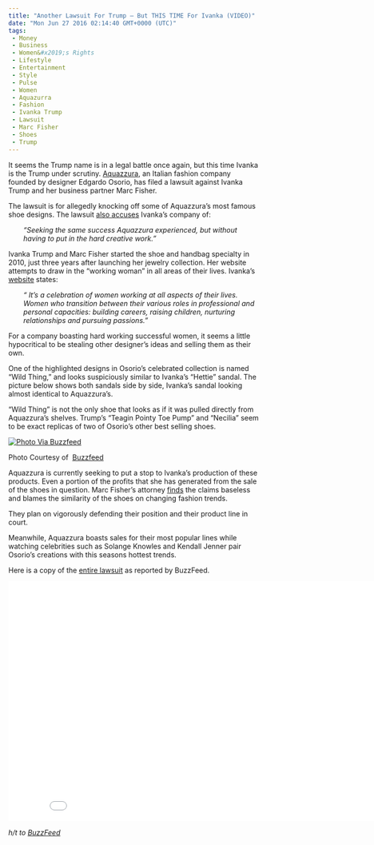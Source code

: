 ```yaml
---
title: "Another Lawsuit For Trump – But THIS TIME For Ivanka (VIDEO)"
date: "Mon Jun 27 2016 02:14:40 GMT+0000 (UTC)"
tags: 
 - Money
 - Business
 - Women&#x2019;s Rights
 - Lifestyle
 - Entertainment
 - Style
 - Pulse
 - Women
 - Aquazurra
 - Fashion
 - Ivanka Trump
 - Lawsuit
 - Marc Fisher
 - Shoes
 - Trump
---
```

<p>It seems the Trump name is in a legal battle once again, but this time Ivanka is the Trump under scrutiny. <a href="https://www.aquazzura.com/en" onclick="__gaTracker(&apos;send&apos;, &apos;event&apos;, &apos;outbound-article&apos;, &apos;https://www.aquazzura.com/en&apos;, &apos;Aquazzura&apos;);">Aquazzura</a>, an Italian fashion company founded by designer Edgardo Osorio, has filed a lawsuit against Ivanka Trump and her business partner Marc Fisher.</p><p>The lawsuit is for allegedly knocking off some of Aquazzura&#x2019;s most famous shoe designs. The lawsuit <a href="http://www.vanityfair.com/news/2016/06/ivanka-trump-sued-luxury-sandals" onclick="__gaTracker(&apos;send&apos;, &apos;event&apos;, &apos;outbound-article&apos;, &apos;http://www.vanityfair.com/news/2016/06/ivanka-trump-sued-luxury-sandals&apos;, &apos;also accuses&apos;);">also accuses</a> Ivanka&#x2019;s company of:</p><p style="padding-left: 30px;"><em>&#x201C;Seeking the same success Aquazzura experienced, but without having to put in the hard creative work.&#x201D;</em></p><p>Ivanka Trump and Marc Fisher started the shoe and handbag specialty in 2010, just three years after launching her jewelry collection. Her website attempts to draw in the &#x201C;working woman&#x201D; in all areas of their lives. Ivanka&#x2019;s <a href="http://www.ivankatrump.com/about/" onclick="__gaTracker(&apos;send&apos;, &apos;event&apos;, &apos;outbound-article&apos;, &apos;http://www.ivankatrump.com/about/&apos;, &apos;website&apos;);">website</a> states:</p><p style="padding-left: 30px;"><em>&#x201C; It&#x2019;s a celebration of women working at all aspects of their lives. Women who transition between their various roles in professional and personal capacities: building careers, raising children, nurturing relationships and pursuing passions.&#x201D;</em></p><p>For a company boasting hard working successful women, it seems a little hypocritical to be stealing other designer&#x2019;s ideas and selling them as their own.</p><p>One of the highlighted designs in Osorio&#x2019;s celebrated collection is named &#x201C;Wild Thing,&#x201D; and looks suspiciously similar to Ivanka&#x2019;s &#x201C;Hettie&#x201D; sandal. The picture below shows both sandals side by side, Ivanka&#x2019;s sandal looking almost identical to Aquazzura&#x2019;s.</p><p>&#x201C;Wild Thing&#x201D; is not the only shoe that looks as if it was pulled directly from Aquazzura&#x2019;s shelves. Trump&#x2019;s &#x201C;Teagin Pointy Toe Pump&#x201D; and &#x201C;Necilia&#x201D; seem to be exact replicas of two of Osorio&#x2019;s other best selling shoes.</p><div id="attachment_139271" style="width: 610px" class="wp-caption aligncenter"><a href="//i2.wp.com/cdn.liberalamerica.org/wp-content/uploads/2016/06/Other-shoes.png"><img class="size-large wp-image-139271" src="//i1.wp.com/cdn.liberalamerica.org/wp-content/uploads/2016/06/Other-shoes-600x457.png?resize=600%2C457" alt="Photo Via Buzzfeed" srcset="//cdn.liberalamerica.org/wp-content/uploads/2016/06/Other-shoes.png 600w, //cdn.liberalamerica.org/wp-content/uploads/2016/06/Other-shoes.png 64w, //cdn.liberalamerica.org/wp-content/uploads/2016/06/Other-shoes.png 350w, //cdn.liberalamerica.org/wp-content/uploads/2016/06/Other-shoes.png 625w" sizes="(max-width: 600px) 100vw, 600px" data-recalc-dims="1"></a>
<p class="wp-caption-text">Photo Courtesy of &#xA0;<a href="https://www.buzzfeed.com/tasneemnashrulla/ivanka-trump-shoe-lawsuit?utm_term=.tqdMqY5ln&amp;sub=4288933_8991936" onclick="__gaTracker(&apos;send&apos;, &apos;event&apos;, &apos;outbound-article&apos;, &apos;https://www.buzzfeed.com/tasneemnashrulla/ivanka-trump-shoe-lawsuit?utm_term=.tqdMqY5ln&amp;sub=4288933_8991936&apos;, &apos;Buzzfeed&apos;);">Buzzfeed</a></p>
</div><p>Aquazzura is currently seeking to put a stop to Ivanka&#x2019;s production of these products. Even a portion of the profits that she has generated from the sale of the shoes in question. Marc Fisher&#x2019;s attorney <a href="https://www.buzzfeed.com/tasneemnashrulla/ivanka-trump-shoe-lawsuit?utm_term=.dwYJKog60#.xrBX6rOxB" onclick="__gaTracker(&apos;send&apos;, &apos;event&apos;, &apos;outbound-article&apos;, &apos;https://www.buzzfeed.com/tasneemnashrulla/ivanka-trump-shoe-lawsuit?utm_term=.dwYJKog60#.xrBX6rOxB&apos;, &apos;finds&apos;);">finds</a> the claims baseless and blames the similarity of the shoes on changing fashion trends.</p><p>They plan on vigorously defending their position and their product line in court.</p><p>Meanwhile, Aquazzura boasts sales for their most popular lines while watching celebrities such as Solange Knowles and Kendall Jenner pair Osorio&#x2019;s creations with this seasons hottest trends.</p><p>Here is a copy of the <a href="https://www.buzzfeed.com/tasneemnashrulla/ivanka-trump-shoe-lawsuit?utm_term=.xsVoNq5Wp7&amp;sub=4288933_8991421#.gflO6dW1Ma" onclick="__gaTracker(&apos;send&apos;, &apos;event&apos;, &apos;outbound-article&apos;, &apos;https://www.buzzfeed.com/tasneemnashrulla/ivanka-trump-shoe-lawsuit?utm_term=.xsVoNq5Wp7&amp;sub=4288933_8991421#.gflO6dW1Ma&apos;, &apos;entire lawsuit&apos;);">entire lawsuit</a> as reported by BuzzFeed.</p><p><iframe width="853" height="480" src="//www.youtube.com/embed/ErAkR-y8M8g" frameborder="0" allowfullscreen></iframe></p><p><em>h/t to <a href="https://www.buzzfeed.com/tasneemnashrulla/ivanka-trump-shoe-lawsuit?utm_term=.xsVoNq5Wp7&amp;sub=4288933_8991421#.gflO6dW1Ma" onclick="__gaTracker(&apos;send&apos;, &apos;event&apos;, &apos;outbound-article&apos;, &apos;https://www.buzzfeed.com/tasneemnashrulla/ivanka-trump-shoe-lawsuit?utm_term=.xsVoNq5Wp7&amp;sub=4288933_8991421#.gflO6dW1Ma&apos;, &apos;BuzzFeed&apos;);">BuzzFeed</a></em></p>